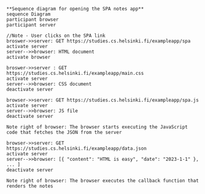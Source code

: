     **Sequence diagram for opening the SPA notes app**
    sequence Diagram
    participant browser 
    participant server
    
    //Note - User clicks on the SPA link
    broswer->>server: GET https://studies.cs.helsinki.fi/exampleapp/spa
    activate server
    server-->>browser: HTML document
    activate browser
    
    broswer->>server : GET https://studies.cs.helsinki.fi/exampleapp/main.css
    activate server
    server-->>browser: CSS document
    deactivate server

    browser->>server: GET https://studies.cs.helsinki.fi/exampleapp/spa.js
    activate server
    server-->>browser: JS file
    deactivate server

    Note right of browser: The browser starts executing the JavaScript code that fetches the JSON from the server

    browser->>server: GET https://studies.cs.helsinki.fi/exampleapp/data.json
    activate server
    server-->>browser: [{ "content": "HTML is easy", "date": "2023-1-1" }, ... ]
    deactivate server

    Note right of browser: The browser executes the callback function that renders the notes
  
  
  
